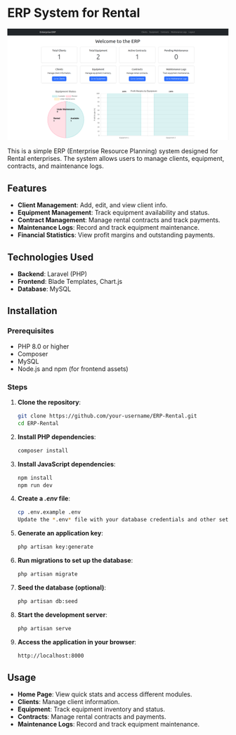 # ERP System for Rental

![Home Page](screenshots/home.png)

This is a simple ERP (Enterprise Resource Planning) system designed for Rental enterprises. The system allows users to manage clients, equipment, contracts, and maintenance logs.

## Features
- **Client Management**: Add, edit, and view client info.
- **Equipment Management**: Track equipment availability and status.
- **Contract Management**: Manage rental contracts and track payments.
- **Maintenance Logs**: Record and track equipment maintenance.
- **Financial Statistics**: View profit margins and outstanding payments.

## Technologies Used
- **Backend**: Laravel (PHP)
- **Frontend**: Blade Templates, Chart.js
- **Database**: MySQL

## Installation

### Prerequisites
- PHP 8.0 or higher
- Composer
- MySQL
- Node.js and npm (for frontend assets)

### Steps
1. **Clone the repository**:
    ```bash
    git clone https://github.com/your-username/ERP-Rental.git
    cd ERP-Rental
2. **Install PHP dependencies**:
    ```bash
    composer install
3. **Install JavaScript dependencies**:
    ```bash
    npm install
    npm run dev
4. **Create a *.env* file**:
    ```bash
    cp .env.example .env
    Update the *.env* file with your database credentials and other settings.
5. **Generate an application key**:
    ```bash
    php artisan key:generate
6. **Run migrations to set up the database**:
    ```bash
    php artisan migrate
7. **Seed the database (optional)**:
    ```bash
    php artisan db:seed
8. **Start the development server**:
    ```bash
    php artisan serve
9. **Access the application in your browser**:
    ```bash
    http://localhost:8000

## Usage

- **Home Page**: View quick stats and access different modules.
- **Clients**: Manage client information.
- **Equipment**: Track equipment inventory and status.
- **Contracts**: Manage rental contracts and payments.
- **Maintenance Logs**: Record and track equipment maintenance.